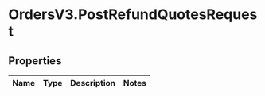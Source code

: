 # OrdersV3.PostRefundQuotesRequest

## Properties
Name | Type | Description | Notes
------------ | ------------- | ------------- | -------------
